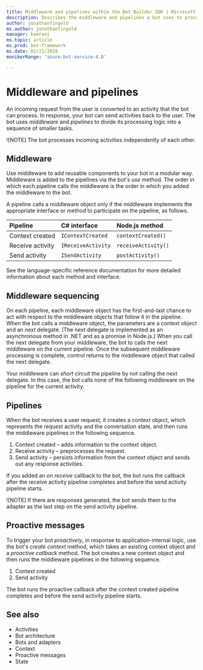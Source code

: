 ```yaml
---
title: Middleware and pipelines within the Bot Builder SDK | Microsoft Docs
description: Describes the middleware and pipelines a bot uses to process activities within the Bot Builder SDK.
author: jonathanfingold
ms.author: jonathanfingold
manager: kamrani
ms.topic: article
ms.prod: bot-framework
ms.date: 02/21/2018
monikerRange: 'azure-bot-service-4.0'

---
```


# Middleware and pipelines

An incoming request from the user is converted to an activity that the bot can process.
In response, your bot can send activities back to the user.
The bot uses _middleware_ and _pipelines_ to divide its processing logic into a sequence of smaller tasks.

![NOTE] The bot processes incoming activities independently of each other.

## Middleware

Use middleware to add reusable components to your bot in a modular way.
Middleware is added to the pipelines via the bot's _use_ method.
The order in which each pipeline calls the middleware is the order in which you added the middleware to the bot.

A pipeline calls a middleware object only if the middleware implements the appropriate interface or method to participate on the pipeline, as follows.

| Pipeline | C# interface | Node.js method |
|:---|:---|:---|
| Context created | `IContextCreated` | `contextCreated()` |
| Receive activity | `IReceiveActivity` | `receiveActivity()` |
| Send activity | `ISendActivity` | `postActivity()` |

See the language-specific reference documentation for more detailed information about each method and interface.

## Middleware sequencing

On each pipeline, each middleware object has the first-and-last chance to act with respect to the middleware objects that follow it in the pipeline.
When the bot calls a middleware object, the parameters are a context object and an _next_ delegate.
(The next delegate is implemented as an asynchronous method in .NET and as a promise in Node.js.)
When you call the next delegate from your middleware, the bot to calls the next middleware on the current pipeline.
Once the subsequent middleware processing is complete, control returns to the middleware object that called the next delegate.

Your middleware can _short circuit_ the pipeline by not calling the next delegate.
In this case, the bot calls none of the following middleware on the pipeline for the current activity.

## Pipelines

When the bot receives a user request, it creates a context object, which  represents the request activity and the conversation state, and then runs the middleware pipelines in the following sequence.

1. Context created – adds information to the context object.
1. Receive activity – preprocesses the request.
1. Send activity – persists information from the context object and sends out any response activities.

If you added an _on receive_ callback to the bot, the bot runs the callback after the receive activity pipeline completes and before the send activity pipeline starts.

![NOTE] If there are responses generated, the bot sends them to the adapter as the last step on the send activity pipeline.

## Proactive messages

To trigger your bot _proactively_, in response to application-internal logic, use the bot's _create context_ method, which takes an existing context object and a _proactive callback_ method.
The bot creates a new context object and then runs the middleware pipelines in the following sequence. 

1. Context created
1. Send activity

The bot runs the proactive callback after the context created pipeline completes and before the send activity pipeline starts.

## See also

- Activities
- Bot architecture
- Bots and adapters
- Context
- Proactive messages
- State
